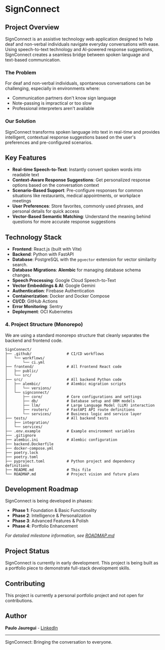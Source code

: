 # SignConnect


## Project Overview

SignConnect is an assistive technology web application designed to help deaf and non-verbal individuals navigate everyday conversations with ease. Using speech-to-text technology and AI-powered response suggestions, SignConnect creates a seamless bridge between spoken language and text-based communication.

### The Problem

For deaf and non-verbal individuals, spontaneous conversations can be challenging, especially in environments where:
- Communication partners don't know sign language
- Note-passing is impractical or too slow
- Professional interpreters aren't available

### Our Solution

SignConnect transforms spoken language into text in real-time and provides intelligent, contextual response suggestions based on the user's preferences and pre-configured scenarios.

## Key Features

- **Real-time Speech-to-Text**: Instantly convert spoken words into readable text
- **Context-Aware Response Suggestions**: Get personalized response options based on the conversation context
- **Scenario-Based Support**: Pre-configure responses for common situations like restaurants, medical appointments, or workplace meetings
- **User Preferences**: Store favorites, commonly used phrases, and personal details for quick access
- **Vector-Based Semantic Matching**: Understand the meaning behind questions for more accurate response suggestions

## Technology Stack

-   **Frontend**: React.js (built with Vite)
-   **Backend**: Python with FastAPI
-   **Database**: PostgreSQL with the `pgvector` extension for vector similarity search.
-   **Database Migrations**: **Alembic** for managing database schema changes.
-   **Speech Processing**: Google Cloud Speech-to-Text
-   **Vector Embeddings & AI**: Google Gemini
-   **Authentication**: Firebase Authentication
-   **Containerization**: Docker and Docker Compose
-   **CI/CD**: GitHub Actions
-   **Error Monitoring**: Sentry
-   **Deployment**: OCI Kubernetes

### **4. Project Structure (Monorepo)**

We are using a standard monorepo structure that cleanly separates the backend and frontend code.

```
SignConnect/
├── .github/                # CI/CD workflows
│   └── workflows/
│       └── ci.yml
├── frontend/               # All Frontend React code
│   ├── public/
│   └── src/
├── src/                    # All backend Python code
│   ├── alembic/            # Alembic migration scripts
│   │   └── versions/
│   └── signconnect/
│       ├── core/           # Core configurations and settings
│       ├── db/             # Database setup and ORM models
│       ├── llm/            # Large Language Model (LLM) interaction
│       ├── routers/        # FastAPI API route definitions
│       └── services/       # Business logic and service layer
├── tests/                  # All backend tests
│   ├── integration/
│   └── services/
├── .env.example            # Example environment variables
├── .gitignore
├── alembic.ini             # Alembic configuration
├── backend.Dockerfile
├── docker-compose.yml
├── poetry.lock
├── poetry.toml
├── pyproject.toml          # Python project and dependency definitions
├── README.md               # This file
└── ROADMAP.md              # Project vision and future plans
```

## Development Roadmap

SignConnect is being developed in phases:

- **Phase 1**: Foundation & Basic Functionality
- **Phase 2**: Intelligence & Personalization
- **Phase 3**: Advanced Features & Polish
- **Phase 4**: Portfolio Enhancement

*For detailed milestone information, see [ROADMAP.md](./ROADMAP.md)*


## Project Status

SignConnect is currently in early development. This project is being built as a portfolio piece to demonstrate full-stack development skills.

## Contributing

This project is currently a personal portfolio project and not open for contributions.

## Author

**Paulo Jauregui** - [LinkedIn](https://www.linkedin.com/in/paulo-jauregui/)

---

SignConnect: Bringing the conversation to everyone.
